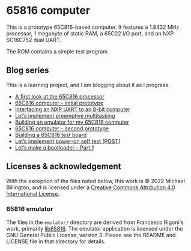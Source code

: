 # 65816 computer

This is a prototype 65C816-based computer. It features a 1.8432 MHz processor, 1 megabyte of static RAM, a 65C22 I/O port, and an NXP SC16C752 dual UART.

The ROM contains a simple test program.

## Blog series

This is a learning project, and I am blogging about it as I progress.

- [A first look at the 65C816 processor](https://mike42.me/blog/2022-01-a-first-look-at-the-65c816-processor)
- [65C816 computer - initial prototype](https://mike42.me/blog/2022-02-65c816-computer-initial-prototype)
- [Interfacing an NXP UART to an 8-bit computer](https://mike42.me/blog/2022-02-interfacing-an-nxp-uart-to-an-8-bit-computer)
- [Let’s implement preemptive multitasking](https://mike42.me/blog/2022-03-lets-implement-preemptive-multitasking)
- [Building an emulator for my 65C816 computer](https://mike42.me/blog/2022-04-building-an-emulator-for-my-65c816-computer)
- [65C816 computer - second prototype](https://mike42.me/blog/2022-05-65c816-computer-second-prototype)
- [Building a 65C816 test board](https://mike42.me/blog/2022-06-building-a-65c816-test-board)
- [Let’s implement power-on self test (POST)](https://mike42.me/blog/2022-06-lets-implement-power-on-self-test-post)
- [Let’s make a bootloader – Part 1](https://mike42.me/blog/2022-09-lets-make-a-bootloader-part-1)

## Licenses & acknowledgement

With the exception of the files noted below, this work is © 2022 Michael Billington, and is licensed under a [Creative Commons Attribution 4.0 International License](http://creativecommons.org/licenses/by/4.0/).

### 65816 emulator

The files in the `emulator/` directory are derived from Francesco Rigoni's work, primarily [lib65816](https://github.com/FrancescoRigoni/Lib65816). The emulator application is licensed under the GNU General Public License, version 3. Please see the README and LICENSE file in that directory for details.

